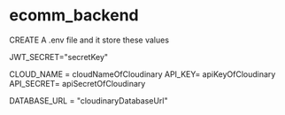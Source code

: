 # ecomm_backend

CREATE A .env file and it store these values

JWT_SECRET="secretKey"

CLOUD_NAME = cloudNameOfCloudinary
API_KEY= apiKeyOfCloudinary
API_SECRET= apiSecretOfCloudinary

DATABASE_URL = "cloudinaryDatabaseUrl"
